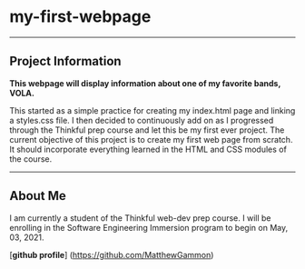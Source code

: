 # my-first-webpage
---

## Project Information
**This webpage will display information about one of my favorite bands, VOLA.**

This started as a simple practice for creating my index.html page and linking a styles.css file. 
I then decided to continuously add on as I progressed through the Thinkful prep course and let this be my first ever project. 
The current objective of this project is to create my first web page from scratch. It should incorporate everything learned in the HTML and CSS modules of the course.

---

## About Me
I am currently a student of the Thinkful web-dev prep course. I will be enrolling in the Software Engineering Immersion program to begin on May, 03, 2021. 

[**github profile**] (https://github.com/MatthewGammon)
